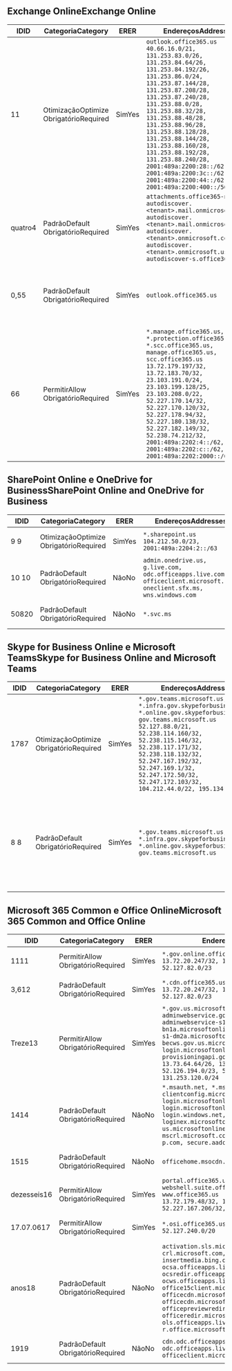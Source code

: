 <!--THIS FILE IS AUTOMATICALLY GENERATED. MANUAL CHANGES WILL BE OVERWRITTEN.-->
<!--Please contact the Office 365 Endpoints team with any questions.-->
<!--USGovGCCHigh endpoints version 2019053100-->
<!--File generated 2019-05-31 17:02:21.0661-->

## <a name="exchange-online"></a><span data-ttu-id="afe2e-101">Exchange Online</span><span class="sxs-lookup"><span data-stu-id="afe2e-101">Exchange Online</span></span>

<span data-ttu-id="afe2e-102">ID</span><span class="sxs-lookup"><span data-stu-id="afe2e-102">ID</span></span> | <span data-ttu-id="afe2e-103">Categoria</span><span class="sxs-lookup"><span data-stu-id="afe2e-103">Category</span></span> | <span data-ttu-id="afe2e-104">ER</span><span class="sxs-lookup"><span data-stu-id="afe2e-104">ER</span></span> | <span data-ttu-id="afe2e-105">Endereços</span><span class="sxs-lookup"><span data-stu-id="afe2e-105">Addresses</span></span> | <span data-ttu-id="afe2e-106">Portas</span><span class="sxs-lookup"><span data-stu-id="afe2e-106">Ports</span></span>
-- | -------------------- | --- | ------------------------------------------------------------------------------------------------------------------------------------------------------------------------------------------------------------------------------------------------------------------------------------------------------------------------------------------------------------------------------------------------------------------------------------------------ | -------------------------------
<span data-ttu-id="afe2e-107">1</span><span class="sxs-lookup"><span data-stu-id="afe2e-107">1</span></span> | <span data-ttu-id="afe2e-108">Otimização</span><span class="sxs-lookup"><span data-stu-id="afe2e-108">Optimize</span></span><BR><span data-ttu-id="afe2e-109">Obrigatório</span><span class="sxs-lookup"><span data-stu-id="afe2e-109">Required</span></span> | <span data-ttu-id="afe2e-110">Sim</span><span class="sxs-lookup"><span data-stu-id="afe2e-110">Yes</span></span> | `outlook.office365.us`<BR>`40.66.16.0/21, 131.253.83.0/26, 131.253.84.64/26, 131.253.84.192/26, 131.253.86.0/24, 131.253.87.144/28, 131.253.87.208/28, 131.253.87.240/28, 131.253.88.0/28, 131.253.88.32/28, 131.253.88.48/28, 131.253.88.96/28, 131.253.88.128/28, 131.253.88.144/28, 131.253.88.160/28, 131.253.88.192/28, 131.253.88.240/28, 2001:489a:2200:28::/62, 2001:489a:2200:3c::/62, 2001:489a:2200:44::/62, 2001:489a:2200:400::/56` | <span data-ttu-id="afe2e-111">**TCP:** 443, 80</span><span class="sxs-lookup"><span data-stu-id="afe2e-111">**TCP:** 443, 80</span></span>
<span data-ttu-id="afe2e-112">quatro</span><span class="sxs-lookup"><span data-stu-id="afe2e-112">4</span></span> | <span data-ttu-id="afe2e-113">Padrão</span><span class="sxs-lookup"><span data-stu-id="afe2e-113">Default</span></span><BR><span data-ttu-id="afe2e-114">Obrigatório</span><span class="sxs-lookup"><span data-stu-id="afe2e-114">Required</span></span> | <span data-ttu-id="afe2e-115">Sim</span><span class="sxs-lookup"><span data-stu-id="afe2e-115">Yes</span></span> | `attachments.office365-net.us, autodiscover.<tenant>.mail.onmicrosoft.com, autodiscover.<tenant>.mail.onmicrosoft.us, autodiscover.<tenant>.onmicrosoft.com, autodiscover.<tenant>.onmicrosoft.us, autodiscover-s.office365.us` | <span data-ttu-id="afe2e-116">**TCP:** 443, 80</span><span class="sxs-lookup"><span data-stu-id="afe2e-116">**TCP:** 443, 80</span></span>
<span data-ttu-id="afe2e-117">0,5</span><span class="sxs-lookup"><span data-stu-id="afe2e-117">5</span></span> | <span data-ttu-id="afe2e-118">Padrão</span><span class="sxs-lookup"><span data-stu-id="afe2e-118">Default</span></span><BR><span data-ttu-id="afe2e-119">Obrigatório</span><span class="sxs-lookup"><span data-stu-id="afe2e-119">Required</span></span> | <span data-ttu-id="afe2e-120">Sim</span><span class="sxs-lookup"><span data-stu-id="afe2e-120">Yes</span></span> | `outlook.office365.us` | <span data-ttu-id="afe2e-121">**TCP:** 143, 25, 587, 993, 995</span><span class="sxs-lookup"><span data-stu-id="afe2e-121">**TCP:** 143, 25, 587, 993, 995</span></span>
<span data-ttu-id="afe2e-122">6</span><span class="sxs-lookup"><span data-stu-id="afe2e-122">6</span></span> | <span data-ttu-id="afe2e-123">Permitir</span><span class="sxs-lookup"><span data-stu-id="afe2e-123">Allow</span></span><BR><span data-ttu-id="afe2e-124">Obrigatório</span><span class="sxs-lookup"><span data-stu-id="afe2e-124">Required</span></span> | <span data-ttu-id="afe2e-125">Sim</span><span class="sxs-lookup"><span data-stu-id="afe2e-125">Yes</span></span> | `*.manage.office365.us, *.protection.office365.us, *.scc.office365.us, manage.office365.us, scc.office365.us`<BR>`13.72.179.197/32, 13.72.183.70/32, 23.103.191.0/24, 23.103.199.128/25, 23.103.208.0/22, 52.227.170.14/32, 52.227.170.120/32, 52.227.178.94/32, 52.227.180.138/32, 52.227.182.149/32, 52.238.74.212/32, 2001:489a:2202:4::/62, 2001:489a:2202:c::/62, 2001:489a:2202:2000::/63` | <span data-ttu-id="afe2e-126">**TCP:** 25, 443</span><span class="sxs-lookup"><span data-stu-id="afe2e-126">**TCP:** 25, 443</span></span>

## <a name="sharepoint-online-and-onedrive-for-business"></a><span data-ttu-id="afe2e-127">SharePoint Online e OneDrive for Business</span><span class="sxs-lookup"><span data-stu-id="afe2e-127">SharePoint Online and OneDrive for Business</span></span>

<span data-ttu-id="afe2e-128">ID</span><span class="sxs-lookup"><span data-stu-id="afe2e-128">ID</span></span> | <span data-ttu-id="afe2e-129">Categoria</span><span class="sxs-lookup"><span data-stu-id="afe2e-129">Category</span></span> | <span data-ttu-id="afe2e-130">ER</span><span class="sxs-lookup"><span data-stu-id="afe2e-130">ER</span></span> | <span data-ttu-id="afe2e-131">Endereços</span><span class="sxs-lookup"><span data-stu-id="afe2e-131">Addresses</span></span> | <span data-ttu-id="afe2e-132">Portas</span><span class="sxs-lookup"><span data-stu-id="afe2e-132">Ports</span></span>
-- | -------------------- | --- | ----------------------------------------------------------------------------------------------------------------------- | ----------------
<span data-ttu-id="afe2e-133">9 </span><span class="sxs-lookup"><span data-stu-id="afe2e-133">9</span></span> | <span data-ttu-id="afe2e-134">Otimização</span><span class="sxs-lookup"><span data-stu-id="afe2e-134">Optimize</span></span><BR><span data-ttu-id="afe2e-135">Obrigatório</span><span class="sxs-lookup"><span data-stu-id="afe2e-135">Required</span></span> | <span data-ttu-id="afe2e-136">Sim</span><span class="sxs-lookup"><span data-stu-id="afe2e-136">Yes</span></span> | `*.sharepoint.us`<BR>`104.212.50.0/23, 2001:489a:2204:2::/63` | <span data-ttu-id="afe2e-137">**TCP:** 443, 80</span><span class="sxs-lookup"><span data-stu-id="afe2e-137">**TCP:** 443, 80</span></span>
<span data-ttu-id="afe2e-138">10 </span><span class="sxs-lookup"><span data-stu-id="afe2e-138">10</span></span> | <span data-ttu-id="afe2e-139">Padrão</span><span class="sxs-lookup"><span data-stu-id="afe2e-139">Default</span></span><BR><span data-ttu-id="afe2e-140">Obrigatório</span><span class="sxs-lookup"><span data-stu-id="afe2e-140">Required</span></span> | <span data-ttu-id="afe2e-141">Não</span><span class="sxs-lookup"><span data-stu-id="afe2e-141">No</span></span> | `admin.onedrive.us, g.live.com, odc.officeapps.live.com, officeclient.microsoft.com, oneclient.sfx.ms, wns.windows.com` | <span data-ttu-id="afe2e-142">**TCP:** 443, 80</span><span class="sxs-lookup"><span data-stu-id="afe2e-142">**TCP:** 443, 80</span></span>
<span data-ttu-id="afe2e-143">508</span><span class="sxs-lookup"><span data-stu-id="afe2e-143">20</span></span> | <span data-ttu-id="afe2e-144">Padrão</span><span class="sxs-lookup"><span data-stu-id="afe2e-144">Default</span></span><BR><span data-ttu-id="afe2e-145">Obrigatório</span><span class="sxs-lookup"><span data-stu-id="afe2e-145">Required</span></span> | <span data-ttu-id="afe2e-146">Não</span><span class="sxs-lookup"><span data-stu-id="afe2e-146">No</span></span> | `*.svc.ms` | <span data-ttu-id="afe2e-147">**TCP:** 443, 80</span><span class="sxs-lookup"><span data-stu-id="afe2e-147">**TCP:** 443, 80</span></span>

## <a name="skype-for-business-online-and-microsoft-teams"></a><span data-ttu-id="afe2e-148">Skype for Business Online e Microsoft Teams</span><span class="sxs-lookup"><span data-stu-id="afe2e-148">Skype for Business Online and Microsoft Teams</span></span>

<span data-ttu-id="afe2e-149">ID</span><span class="sxs-lookup"><span data-stu-id="afe2e-149">ID</span></span> | <span data-ttu-id="afe2e-150">Categoria</span><span class="sxs-lookup"><span data-stu-id="afe2e-150">Category</span></span> | <span data-ttu-id="afe2e-151">ER</span><span class="sxs-lookup"><span data-stu-id="afe2e-151">ER</span></span> | <span data-ttu-id="afe2e-152">Endereços</span><span class="sxs-lookup"><span data-stu-id="afe2e-152">Addresses</span></span> | <span data-ttu-id="afe2e-153">Portas</span><span class="sxs-lookup"><span data-stu-id="afe2e-153">Ports</span></span>
-- | -------------------- | --- | --------------------------------------------------------------------------------------------------------------------------------------------------------------------------------------------------------------------------------------------------------------------------------------------------------------------------------- | --------------------------------------------------
<span data-ttu-id="afe2e-154">178</span><span class="sxs-lookup"><span data-stu-id="afe2e-154">7</span></span> | <span data-ttu-id="afe2e-155">Otimização</span><span class="sxs-lookup"><span data-stu-id="afe2e-155">Optimize</span></span><BR><span data-ttu-id="afe2e-156">Obrigatório</span><span class="sxs-lookup"><span data-stu-id="afe2e-156">Required</span></span> | <span data-ttu-id="afe2e-157">Sim</span><span class="sxs-lookup"><span data-stu-id="afe2e-157">Yes</span></span> | `*.gov.teams.microsoft.us, *.infra.gov.skypeforbusiness.us, *.online.gov.skypeforbusiness.us, gov.teams.microsoft.us`<BR>`52.127.88.0/21, 52.238.114.160/32, 52.238.115.146/32, 52.238.117.171/32, 52.238.118.132/32, 52.247.167.192/32, 52.247.169.1/32, 52.247.172.50/32, 52.247.172.103/32, 104.212.44.0/22, 195.134.228.0/22` | <span data-ttu-id="afe2e-158">**TCP:** 443, 80</span><span class="sxs-lookup"><span data-stu-id="afe2e-158">**TCP:** 443, 80</span></span><BR><span data-ttu-id="afe2e-159">**UDP:** 3478</span><span class="sxs-lookup"><span data-stu-id="afe2e-159">**UDP:** 3478</span></span>
<span data-ttu-id="afe2e-160">8 </span><span class="sxs-lookup"><span data-stu-id="afe2e-160">8</span></span> | <span data-ttu-id="afe2e-161">Padrão</span><span class="sxs-lookup"><span data-stu-id="afe2e-161">Default</span></span><BR><span data-ttu-id="afe2e-162">Obrigatório</span><span class="sxs-lookup"><span data-stu-id="afe2e-162">Required</span></span> | <span data-ttu-id="afe2e-163">Sim</span><span class="sxs-lookup"><span data-stu-id="afe2e-163">Yes</span></span> | `*.gov.teams.microsoft.us, *.infra.gov.skypeforbusiness.us, *.online.gov.skypeforbusiness.us, gov.teams.microsoft.us` | <span data-ttu-id="afe2e-164">**TCP:** 5061, 50000-59999</span><span class="sxs-lookup"><span data-stu-id="afe2e-164">**TCP:** 5061, 50000-59999</span></span><BR><span data-ttu-id="afe2e-165">**UDP:** 50000-59999</span><span class="sxs-lookup"><span data-stu-id="afe2e-165">**UDP:** 50000-59999</span></span>

## <a name="microsoft-365-common-and-office-online"></a><span data-ttu-id="afe2e-166">Microsoft 365 Common e Office Online</span><span class="sxs-lookup"><span data-stu-id="afe2e-166">Microsoft 365 Common and Office Online</span></span>

<span data-ttu-id="afe2e-167">ID</span><span class="sxs-lookup"><span data-stu-id="afe2e-167">ID</span></span> | <span data-ttu-id="afe2e-168">Categoria</span><span class="sxs-lookup"><span data-stu-id="afe2e-168">Category</span></span> | <span data-ttu-id="afe2e-169">ER</span><span class="sxs-lookup"><span data-stu-id="afe2e-169">ER</span></span> | <span data-ttu-id="afe2e-170">Endereços</span><span class="sxs-lookup"><span data-stu-id="afe2e-170">Addresses</span></span> | <span data-ttu-id="afe2e-171">Portas</span><span class="sxs-lookup"><span data-stu-id="afe2e-171">Ports</span></span>
-- | ------------------- | --- | ---------------------------------------------------------------------------------------------------------------------------------------------------------------------------------------------------------------------------------------------------------------------------------------------------------------------------------------------------------------------------------------------- | ----------------
<span data-ttu-id="afe2e-172">11</span><span class="sxs-lookup"><span data-stu-id="afe2e-172">11</span></span> | <span data-ttu-id="afe2e-173">Permitir</span><span class="sxs-lookup"><span data-stu-id="afe2e-173">Allow</span></span><BR><span data-ttu-id="afe2e-174">Obrigatório</span><span class="sxs-lookup"><span data-stu-id="afe2e-174">Required</span></span> | <span data-ttu-id="afe2e-175">Sim</span><span class="sxs-lookup"><span data-stu-id="afe2e-175">Yes</span></span> | `*.gov.online.office365.us`<BR>`13.72.20.247/32, 13.72.185.126/32, 52.127.82.0/23` | <span data-ttu-id="afe2e-176">**TCP:** 443</span><span class="sxs-lookup"><span data-stu-id="afe2e-176">**TCP:** 443</span></span>
<span data-ttu-id="afe2e-177">3,6</span><span class="sxs-lookup"><span data-stu-id="afe2e-177">12</span></span> | <span data-ttu-id="afe2e-178">Padrão</span><span class="sxs-lookup"><span data-stu-id="afe2e-178">Default</span></span><BR><span data-ttu-id="afe2e-179">Obrigatório</span><span class="sxs-lookup"><span data-stu-id="afe2e-179">Required</span></span> | <span data-ttu-id="afe2e-180">Sim</span><span class="sxs-lookup"><span data-stu-id="afe2e-180">Yes</span></span> | `*.cdn.office365.us`<BR>`13.72.20.247/32, 13.72.185.126/32, 52.127.82.0/23` | <span data-ttu-id="afe2e-181">**TCP:** 443</span><span class="sxs-lookup"><span data-stu-id="afe2e-181">**TCP:** 443</span></span>
<span data-ttu-id="afe2e-182">Treze</span><span class="sxs-lookup"><span data-stu-id="afe2e-182">13</span></span> | <span data-ttu-id="afe2e-183">Permitir</span><span class="sxs-lookup"><span data-stu-id="afe2e-183">Allow</span></span><BR><span data-ttu-id="afe2e-184">Obrigatório</span><span class="sxs-lookup"><span data-stu-id="afe2e-184">Required</span></span> | <span data-ttu-id="afe2e-185">Sim</span><span class="sxs-lookup"><span data-stu-id="afe2e-185">Yes</span></span> | `*.gov.us.microsoftonline.com, adminwebservice.gov.us.microsoftonline.com, adminwebservice-s1-bn1a.microsoftonline.com, adminwebservice-s1-dm2a.microsoftonline.com, becws.gov.us.microsoftonline.com, login.microsoftonline.us, provisioningapi.gov.us.microsoftonline.com`<BR>`13.73.64.64/26, 13.73.208.128/25, 52.126.194.0/23, 52.244.120.128/25, 131.253.120.0/24` | <span data-ttu-id="afe2e-186">**TCP:** 443</span><span class="sxs-lookup"><span data-stu-id="afe2e-186">**TCP:** 443</span></span>
<span data-ttu-id="afe2e-187">14</span><span class="sxs-lookup"><span data-stu-id="afe2e-187">14</span></span> | <span data-ttu-id="afe2e-188">Padrão</span><span class="sxs-lookup"><span data-stu-id="afe2e-188">Default</span></span><BR><span data-ttu-id="afe2e-189">Obrigatório</span><span class="sxs-lookup"><span data-stu-id="afe2e-189">Required</span></span> | <span data-ttu-id="afe2e-190">Não</span><span class="sxs-lookup"><span data-stu-id="afe2e-190">No</span></span> | `*.msauth.net, *.msftauth.net, clientconfig.microsoftonline-p.net, login.microsoftonline.com, login.microsoftonline-p.com, login.windows.net, loginex.microsoftonline.com, login-us.microsoftonline.com, mscrl.microsoft.com, nexus.microsoftonline-p.com, secure.aadcdn.microsoftonline-p.com` | <span data-ttu-id="afe2e-191">**TCP:** 443</span><span class="sxs-lookup"><span data-stu-id="afe2e-191">**TCP:** 443</span></span>
<span data-ttu-id="afe2e-192">15</span><span class="sxs-lookup"><span data-stu-id="afe2e-192">15</span></span> | <span data-ttu-id="afe2e-193">Padrão</span><span class="sxs-lookup"><span data-stu-id="afe2e-193">Default</span></span><BR><span data-ttu-id="afe2e-194">Obrigatório</span><span class="sxs-lookup"><span data-stu-id="afe2e-194">Required</span></span> | <span data-ttu-id="afe2e-195">Não</span><span class="sxs-lookup"><span data-stu-id="afe2e-195">No</span></span> | `officehome.msocdn.us, prod.msocdn.us` | <span data-ttu-id="afe2e-196">**TCP:** 443, 80</span><span class="sxs-lookup"><span data-stu-id="afe2e-196">**TCP:** 443, 80</span></span>
<span data-ttu-id="afe2e-197">dezesseis</span><span class="sxs-lookup"><span data-stu-id="afe2e-197">16</span></span> | <span data-ttu-id="afe2e-198">Permitir</span><span class="sxs-lookup"><span data-stu-id="afe2e-198">Allow</span></span><BR><span data-ttu-id="afe2e-199">Obrigatório</span><span class="sxs-lookup"><span data-stu-id="afe2e-199">Required</span></span> | <span data-ttu-id="afe2e-200">Sim</span><span class="sxs-lookup"><span data-stu-id="afe2e-200">Yes</span></span> | `portal.office365.us, webshell.suite.office365.us, www.office365.us`<BR>`13.72.179.48/32, 13.72.188.8/32, 52.227.167.206/32, 52.227.170.242/32` | <span data-ttu-id="afe2e-201">**TCP:** 443, 80</span><span class="sxs-lookup"><span data-stu-id="afe2e-201">**TCP:** 443, 80</span></span>
<span data-ttu-id="afe2e-202">17.07.06</span><span class="sxs-lookup"><span data-stu-id="afe2e-202">17</span></span> | <span data-ttu-id="afe2e-203">Permitir</span><span class="sxs-lookup"><span data-stu-id="afe2e-203">Allow</span></span><BR><span data-ttu-id="afe2e-204">Obrigatório</span><span class="sxs-lookup"><span data-stu-id="afe2e-204">Required</span></span> | <span data-ttu-id="afe2e-205">Sim</span><span class="sxs-lookup"><span data-stu-id="afe2e-205">Yes</span></span> | `*.osi.office365.us`<BR>`52.127.240.0/20` | <span data-ttu-id="afe2e-206">**TCP:** 443</span><span class="sxs-lookup"><span data-stu-id="afe2e-206">**TCP:** 443</span></span>
<span data-ttu-id="afe2e-207">anos</span><span class="sxs-lookup"><span data-stu-id="afe2e-207">18</span></span> | <span data-ttu-id="afe2e-208">Padrão</span><span class="sxs-lookup"><span data-stu-id="afe2e-208">Default</span></span><BR><span data-ttu-id="afe2e-209">Obrigatório</span><span class="sxs-lookup"><span data-stu-id="afe2e-209">Required</span></span> | <span data-ttu-id="afe2e-210">Não</span><span class="sxs-lookup"><span data-stu-id="afe2e-210">No</span></span> | `activation.sls.microsoft.com, crl.microsoft.com, go.microsoft.com, insertmedia.bing.office.net, ocsa.officeapps.live.com, ocsredir.officeapps.live.com, ocws.officeapps.live.com, office15client.microsoft.com, officecdn.microsoft.com, officecdn.microsoft.com.edgesuite.net, officepreviewredir.microsoft.com, officeredir.microsoft.com, ols.officeapps.live.com, r.office.microsoft.com` | <span data-ttu-id="afe2e-211">**TCP:** 443, 80</span><span class="sxs-lookup"><span data-stu-id="afe2e-211">**TCP:** 443, 80</span></span>
<span data-ttu-id="afe2e-212">19</span><span class="sxs-lookup"><span data-stu-id="afe2e-212">19</span></span> | <span data-ttu-id="afe2e-213">Padrão</span><span class="sxs-lookup"><span data-stu-id="afe2e-213">Default</span></span><BR><span data-ttu-id="afe2e-214">Obrigatório</span><span class="sxs-lookup"><span data-stu-id="afe2e-214">Required</span></span> | <span data-ttu-id="afe2e-215">Não</span><span class="sxs-lookup"><span data-stu-id="afe2e-215">No</span></span> | `cdn.odc.officeapps.live.com, odc.officeapps.live.com, officeclient.microsoft.com` | <span data-ttu-id="afe2e-216">**TCP:** 443, 80</span><span class="sxs-lookup"><span data-stu-id="afe2e-216">**TCP:** 443, 80</span></span>
